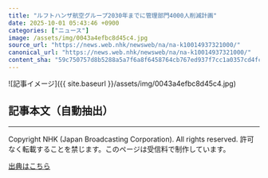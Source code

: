 ```yaml
---
title: "ルフトハンザ航空グループ2030年までに管理部門4000人削減計画"
date: 2025-10-01 05:43:46 +0900
categories: ["ニュース"]
image: /assets/img/0043a4efbc8d45c4.jpg
source_url: "https://news.web.nhk/newsweb/na/na-k10014937321000/"
canonical_url: "https://news.web.nhk/newsweb/na/na-k10014937321000/"
content_sha: "59c750757d8b5288a5a7f6a8f6458764cb767ed937f7cc1a0357cd4fce5039cf"
---
```


![記事イメージ]({{ site.baseurl }}/assets/img/0043a4efbc8d45c4.jpg)

## 記事本文（自動抽出）
<div><div class="_13tndsj2"><nav aria-label="フッターサイトナビゲーション" class="_13tndsj4"></nav><hr class="esl7kn2s esl7kn1l esl7kn1n _14xli2ae"><p class="esl7kn2s esl7kn1m esl7kn1o _1yvk0f68 _1lugom81">Copyright NHK (Japan Broadcasting Corporation). All rights reserved. 許可なく転載することを禁じます。このページは受信料で制作しています。</p></div></div>

[出典はこちら](https://news.web.nhk/newsweb/na/na-k10014937321000/)
